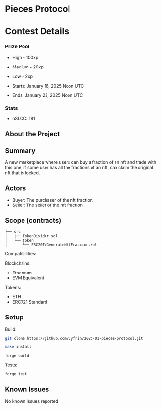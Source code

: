# Pieces Protocol

# Contest Details

### Prize Pool

- High - 100xp
- Medium - 20xp
- Low - 2xp

- Starts: January 16, 2025 Noon UTC
- Ends: January 23, 2025 Noon UTC

### Stats

- nSLOC: 181

[//]: # (contest-details-open)

## About the Project

## Summary

A new marketplace where users can buy a fraction of an nft and trade with this one, if some user has all the fractions of an nft, can claim the original nft that is locked.

## Actors

- Buyer: The purchaser of the nft fraction.
- Seller: The seller of the nft fraction

[//]: # (contest-details-close)
[//]: # (scope-open)
## Scope (contracts)

```
├── src
│   ├── TokenDivider.sol
│   └── token
│       └── ERC20ToGenerateNftFraccion.sol
```

Compatibilities:

Blockchains:

- Ethereum
- EVM Equivalent

Tokens:

- ETH
- ERC721 Standard

[//]: # (scope-close)
[//]: # (getting-started-open)

## Setup

Build:

```bash
git clone https://github.com/Cyfrin/2025-01-pieces-protocol.git

make install

forge build
```

Tests:

```bash
forge test
```

[//]: # (getting-started-close)
[//]: # (known-issues-open)

## Known Issues

No known issues reported

[//]: # (known-issues-close)
